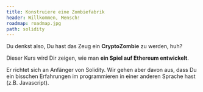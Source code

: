 ```yaml
---
title: Konstruiere eine Zombiefabrik
header: Willkommen, Mensch!
roadmap: roadmap.jpg
path: solidity
---
```


Du denkst also, Du hast das Zeug ein **CryptoZombie** zu werden, huh?

Dieser Kurs wird Dir zeigen, wie man **ein Spiel auf Ethereum entwickelt**.

Er richtet sich an Anfänger von Solidity. Wir gehen aber davon aus, dass Du ein bisschen Erfahrungen im programmieren in einer anderen Sprache hast (z.B. Javascript).